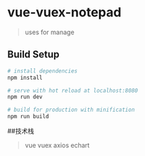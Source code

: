# vue-vuex-notepad

> uses for manage 
>

## Build Setup

``` bash
# install dependencies
npm install

# serve with hot reload at localhost:8080
npm run dev

# build for production with minification
npm run build

```

##技术栈

>vue
>vuex
>axios
>echart
